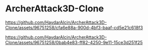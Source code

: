 # ArcherAttack3D-Clone

https://github.com/HaydarAlcin/ArcherAttack3D-Clone/assets/96751258/cfa6e88a-900d-4bf3-baaf-cd5e21c618f3



https://github.com/HaydarAlcin/ArcherAttack3D-Clone/assets/96751258/0bab4e83-ff82-4250-9e11-15ce3d251f25




